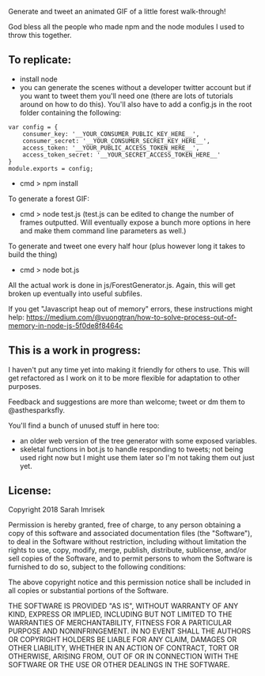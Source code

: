 
Generate and tweet an animated GIF of a little forest walk-through!

God bless all the people who made npm and the node modules I used to throw this together.

## To replicate:
- install node
- you can generate the scenes without a developer twitter account but if you want to tweet them you'll need one (there are lots of tutorials around on how to do this).  You'll also have to add a config.js in the root folder containing the following:

```
var config = {
    consumer_key: '__YOUR_CONSUMER_PUBLIC_KEY_HERE__',
    consumer_secret: '__YOUR_CONSUMER_SECRET_KEY_HERE__',
    access_token: '__YOUR_PUBLIC_ACCESS_TOKEN_HERE__',
    access_token_secret: '__YOUR_SECRET_ACCESS_TOKEN_HERE__'
}
module.exports = config;
```

- cmd > npm install

To generate a forest GIF:
- cmd > node test.js
(test.js can be edited to change the number of frames outputted.  Will eventually expose a bunch more options in here and make them command line parameters as well.)

To generate and tweet one every half hour (plus however long it takes to build the thing)
- cmd > node bot.js

All the actual work is done in js/ForestGenerator.js.  Again, this will get broken up eventually into useful subfiles.


If you get "Javascript heap out of memory" errors, these instructions might help:
https://medium.com/@vuongtran/how-to-solve-process-out-of-memory-in-node-js-5f0de8f8464c


## This is a work in progress:

I haven't put any time yet into making it friendly for others to use.  This will get refactored as I work on it to be more flexible for adaptation to other purposes.

Feedback and suggestions are more than welcome; tweet or dm them to @asthesparksfly.

You'll find a bunch of unused stuff in here too: 
- an older web version of the tree generator with some exposed variables.  
- skeletal functions in bot.js to handle responding to tweets; not being used right now but I might use them later so I'm not taking them out just yet.


## License:
Copyright 2018 Sarah Imrisek

Permission is hereby granted, free of charge, to any person obtaining a copy of this software and associated documentation files (the "Software"), to deal in the Software without restriction, including without limitation the rights to use, copy, modify, merge, publish, distribute, sublicense, and/or sell copies of the Software, and to permit persons to whom the Software is furnished to do so, subject to the following conditions:

The above copyright notice and this permission notice shall be included in all copies or substantial portions of the Software.

THE SOFTWARE IS PROVIDED "AS IS", WITHOUT WARRANTY OF ANY KIND, EXPRESS OR IMPLIED, INCLUDING BUT NOT LIMITED TO THE WARRANTIES OF MERCHANTABILITY, FITNESS FOR A PARTICULAR PURPOSE AND NONINFRINGEMENT. IN NO EVENT SHALL THE AUTHORS OR COPYRIGHT HOLDERS BE LIABLE FOR ANY CLAIM, DAMAGES OR OTHER LIABILITY, WHETHER IN AN ACTION OF CONTRACT, TORT OR OTHERWISE, ARISING FROM, OUT OF OR IN CONNECTION WITH THE SOFTWARE OR THE USE OR OTHER DEALINGS IN THE SOFTWARE.

